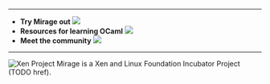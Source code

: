 <hr />

<ul class="small-block-grid-3">
  <li><b>Try Mirage out</b> <img src="graphics/cumulous-cruisin.jpg" /></li>
  <li><b>Resources for learning OCaml</b> <a href="http://ocaml.org/docs/"><img src="graphics/rwo-coversmall.png" /></a></li>
  <li><b>Meet the community</b> <a href="/community"><img src="graphics/Xen-Panda-Ecosystem-1.png" /></a></li>
</ul>

<hr />
<p>
<img src="/graphics/xenpro.png" alt="Xen Project" />
Mirage is a Xen and Linux Foundation Incubator Project (TODO href).
</p>
